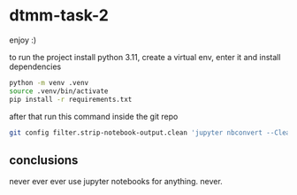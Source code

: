 # dtmm-task-2

enjoy :)

to run the project install python 3.11, create a virtual env, enter it and install dependencies

```bash
python -m venv .venv
source .venv/bin/activate
pip install -r requirements.txt
```

after that run this command inside the git repo

```bash
git config filter.strip-notebook-output.clean 'jupyter nbconvert --ClearOutputPreprocessor.enabled=True --to=notebook --stdin --stdout --log-level=ERROR'
```

## conclusions

never ever ever use jupyter notebooks for anything. never.
